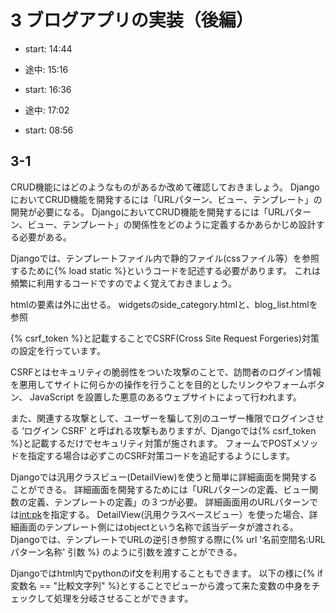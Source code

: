 # 3 ブログアプリの実装（後編）

- start: 14:44
- 途中: 15:16

- start: 16:36
- 途中: 17:02

- start: 08:56

## 3-1

CRUD機能にはどのようなものがあるか改めて確認しておきましょう。
DjangoにおいてCRUD機能を開発するには「URLパターン、ビュー、テンプレート」の開発が必要になる。
DjangoにおいてCRUD機能を開発するには「URLパターン、ビュー、テンプレート」の関係性をどのように定義するかあらかじめ設計する必要がある。

Djangoでは、テンプレートファイル内で静的ファイル(cssファイル等）を参照するために{% load static %}というコードを記述する必要があります。
これは頻繁に利用するコードですのでよく覚えておきましょう。

htmlの要素は外に出せる。
widgetsのside_category.htmlと、blog_list.htmlを参照

{% csrf_token %}と記載することでCSRF(Cross Site Request Forgeries)対策の設定を行っています。

CSRFとはセキュリティの脆弱性をついた攻撃のことで、訪問者のログイン情報を悪用してサイトに何らかの操作を行うことを目的としたリンクやフォームボタン、 JavaScript を設置した悪意のあるウェブサイトによって行われます。

また、関連する攻撃として、ユーザーを騙して別のユーザー権限でログインさせる ‘ログイン CSRF’ と呼ばれる攻撃もありますが、Djangoでは{% csrf_token %}と記載するだけでセキュリティ対策が施されます。
フォームでPOSTメソッドを指定する場合は必ずこのCSRF対策コードを追記するようにします。

Djangoでは汎用クラスビュー(DetailView)を使うと簡単に詳細画面を開発することができる。
詳細画面を開発するためには「URLパターンの定義、ビュー関数の定義、テンプレートの定義」の３つが必要。
詳細画面用のURLパターンでは<int:pk>を指定する。
DetailView(汎用クラスベースビュー）を使った場合、詳細画面のテンプレート側にはobjectという名称で該当データが渡される。
Djangoでは、テンプレートでURLの逆引き参照する際に{% url '名前空間名:URLパターン名称' 引数 %} のように引数を渡すことができる。

Djangoではhtml内でpythonのif文を利用することもできます。
以下の様に{% if 変数名 == "比較文字列" %}とすることでビューから渡って来た変数の中身をチェックして処理を分岐させることができます。
